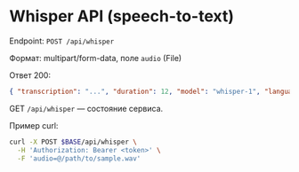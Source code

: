 # Whisper API (speech-to-text)

Endpoint: `POST /api/whisper`

Формат: multipart/form-data, поле `audio` (File)

Ответ 200:
```json
{ "transcription": "...", "duration": 12, "model": "whisper-1", "language": "ru" }
```

GET `/api/whisper` — состояние сервиса.

Пример curl:
```bash
curl -X POST $BASE/api/whisper \
  -H 'Authorization: Bearer <token>' \
  -F 'audio=@/path/to/sample.wav'
```